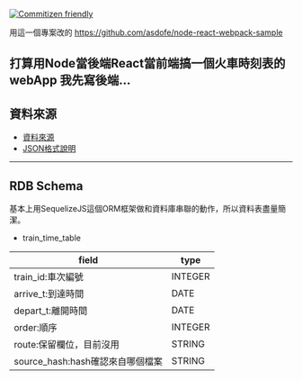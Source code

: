 [![Commitizen friendly](https://img.shields.io/badge/commitizen-friendly-brightgreen.svg)](http://commitizen.github.io/cz-cli/)

用這一個專案改的
https://github.com/asdofe/node-react-webpack-sample


打算用Node當後端React當前端搞一個火車時刻表的webApp
我先寫後端...
---
## 資料來源
* [資料來源](https://data.gov.tw/dataset/6138)
* [JSON格式說明](http://163.29.3.98/JSON/%E8%AA%AA%E6%98%8E/)

---

## RDB Schema

基本上用SequelizeJS這個ORM框架做和資料庫串聯的動作，所以資料表盡量簡潔。

* train_time_table

|field|type|
|---|---|
|train_id:車次編號|INTEGER|
|arrive_t:到達時間|DATE|
|depart_t:離開時間|DATE|
|order:順序|INTEGER|
|route:保留欄位，目前沒用|STRING|
|source_hash:hash確認來自哪個檔案|STRING|
